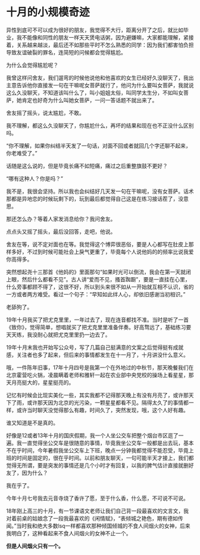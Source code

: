 # 十月的小规模奇迹
异性到底可不可以成为很好的朋友，我觉得不大行，距离分开了之后，就比如毕业，我不能像和同性的朋友一样天天煲电话粥，因为避嫌嘛，大家都能理解，紧接着，关系越来越淡，最后还不如那些平时不怎么熟悉的同学：因为我们都害怕负担导致友谊破裂的罪名，连简短的问候都会觉得尴尬。
 
为什么会觉得尴尬呢？
 
我曾这样问舍友，我们遛弯的时候他说他和他喜欢的女生已经好久没聊天了，我出主意告诉他你直接发一句在干嘛呢女菩萨就行了，他问为什么要叫女菩萨，我就说这么久没聊天，不知道该叫什么了，叫小姐姐太俗，叫同学太生分，不如叫女菩萨，她肯定也好奇为什么叫她女菩萨，一问一答话题不就出来了。
 
舍友摇了摇头，说太尴尬，不敢。
 
我不理解，都这么久没聊天了，你尴尬什么，再坏的结果和现在也不正没什么区别吗。
 
“你不理解，如果你纠结半天发了一句话，对面不回或者就回几个字还聊不起来，你老难受了。”
 
话随是这么说的，但是毕竟长痛不如短痛，痛过之后重整旗鼓不更好？
 
“哪有这种人？你是吗？”
 
我不是，我很会坚持。所以我也会纠结好几天发一句在干嘛呢，没有女菩萨。话术那都是异地恋的时候玩剩下的，玩到最后都觉得自己这是在练习接话茬了，没意思。
 
那还怎么办？等着人家发消息给你？我问舍友。
 
点点头又摇了摇头，最后没回答，走吧，他说。
 
舍友在等，说不定对面也在等。我觉得这个博弈很恶俗，要是人心都写在肚皮上那样多好，不过到时候可能社会上戾气更重了，毕竟每个人说他妈的的频率比说我爱你高得多。
 
突然想起尧十三那首《他妈的》里面那句“如果时光可以倒流，我会在第一天就闭上眼，然后什么都看不见”。古人讲“爱而不见，搔首踟蹰”，要是一直挂在心里，什么旁事都顾不得了，这很不好，所以到头来很不如从一开始就互相不认识，省的一方或者两方难受。看过一个句子：“早知如此绊人心，却依旧感谢当初相识。”
 
老舔狗了。
 
19年十月我买了把尤克里里，一年过去了，现在连音都找不准。当时是听了一首《致你》，觉得简单，想唱就买了把尤克里里准备伴奏。好高骛远了，基础练习要天天练，我没耐心就把尤克里里扔一边去了。
 
19年十月末我也开始写公众号，写了几篇自己挺满意的文案之后觉得挺有成就感，关注者也多了起来，但后来的事情都发生在十一月了，十月讲没什么意义。
 
哦，一件陈年旧事，17年十月四号是我第一个在外地过的中秋节，那天晚餐我们在北京霍营吃火锅，凌晨瞒着老师和雅轩一起在农业部中央党校的操场上看星星，那天月亮挺大的，星星挺亮的。
 
记忆有时候会比现实美化一些，其实我都不记得那天晚上有没有月亮了，或许那天下了雨，或许那天因为北京的光污染，一颗星星都看不见。隔得太久了的事情都一样，或许当时聊天没觉得那么有趣，时间久了，突然发现，哦，这个人好有趣。
 
谁又知道是不是真的。
 
好像是12或者13年十月的国庆假期，我一个人坐公交车把整个烟台市区逛了一遍。我一直觉得坐公交车是很随意的事情，毕竟我坐公交车一般都是出去玩，基本不在乎时间，今年暑假我坐公交车上下班，晚点一分钟我都觉得不能忍受，毕竟上班的时间是固定的，很在乎时间。以前和朋友聊天，一句可能半天才接上，我们都觉得无所谓，要是突发的事情还是几个小时才有回复，以我的脾气估计直接就删好友了，因为什么？
 
我在乎了。
 
今年十月七号我去元音寺烧了香许了愿，至于什么香，什么愿，不可说不可说。
 
18年刚上高三的十月，有一节课语文老师让我们自己背一段最喜欢的文言文，我对着前桌的姑娘念了一段我最喜欢的《闲情赋》，“表倾城之艳色，期有德如传闻。”当时我和绝大多数lsq一样都喜欢那种倾国倾城的不食人间烟火的女神，后来我明白了，这种看起来不食人间烟火的女神不止一个。
 
**但是人间烟火只有一个。**